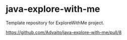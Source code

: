 # java-explore-with-me
Template repository for ExploreWithMe project.

https://github.com/Advaito/java-explore-with-me/pull/8
